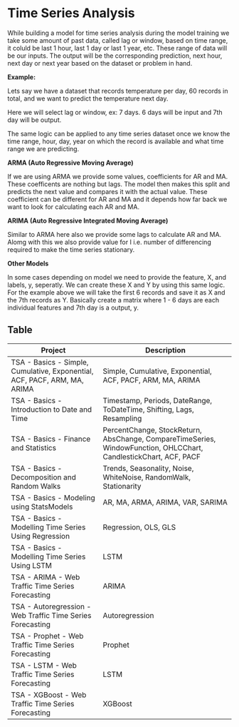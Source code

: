 # Time Series Analysis

While building a model for time series analysis during the model training we take some amount of past data, called lag or window, based on time range, it coluld be last 1 hour, last 1 day or last 1 year, etc. These range of data will be our inputs. The output will be the corresponding prediction, next hour, next day or next year based on the dataset or problem in hand.

**Example:**

Lets say we have a dataset that records temperature per day, 60 records in total, and we want to predict the temperature next day. 

Here we will select lag or window, ex: 7 days. 6 days will be input and 7th day will be output. 

The same logic can be applied to any time series dataset once we know the time range, hour, day, year on which the record is available and what time range we are predicting.

**ARMA (Auto Regressive Moving Average)**

If we are using ARMA we provide some values, coefficients for AR and MA. These coefficents are nothing but lags. The model then makes this split and predicts the next value and compares it with the actual value. These coefficient can be different for AR and MA and it depends how far back we want to look for calculating each AR and MA.

**ARIMA (Auto Regressive Integrated Moving Average)**

Similar to ARMA here also we provide some lags to calculate AR and MA. Alomg with this we also provide value for I i.e. number of differencing required to make the time series stationary. 

**Other Models**

In some cases depending on model we need to provide the feature, X, and labels, y, seperatly. We can create these X and Y by using this same logic. For the example above we will take the first 6 records and save it as X and the 7th records as Y. Basically create a matrix where 1 - 6 days are each individual features and 7th day is a output, y.

## Table
|Project|Description|
|-------|-----------|
|TSA - Basics - Simple, Cumulative, Exponential, ACF, PACF, ARM, MA, ARIMA|Simple, Cumulative, Exponential, ACF, PACF, ARM, MA, ARIMA|
|TSA - Basics - Introduction to Date and Time|Timestamp, Periods, DateRange, ToDateTime, Shifting, Lags, Resampling|
|TSA - Basics - Finance and Statistics|PercentChange, StockReturn, AbsChange, CompareTimeSeries, WindowFunction, OHLCChart, CandlestickChart, ACF, PACF|
|TSA - Basics - Decomposition and Random Walks|Trends, Seasonality, Noise, WhiteNoise, RandomWalk, Stationarity|
|TSA - Basics - Modeling using StatsModels|AR, MA, ARMA, ARIMA, VAR, SARIMA|
|TSA - Basics - Modelling Time Series Using Regression|Regression, OLS, GLS|
|TSA - Basics - Modelling Time Series Using LSTM|LSTM|
|TSA - ARIMA - Web Traffic Time Series Forecasting|ARIMA|
|TSA - Autoregression - Web Traffic Time Series Forecasting|Autoregression|
|TSA - Prophet - Web Traffic Time Series Forecasting|Prophet|
|TSA - LSTM - Web Traffic Time Series Forecasting|LSTM|
|TSA - XGBoost  - Web Traffic Time Series Forecasting|XGBoost|
